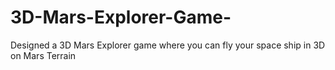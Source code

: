 # 3D-Mars-Explorer-Game-
Designed a 3D Mars Explorer game where you can fly your space ship in 3D on Mars Terrain
